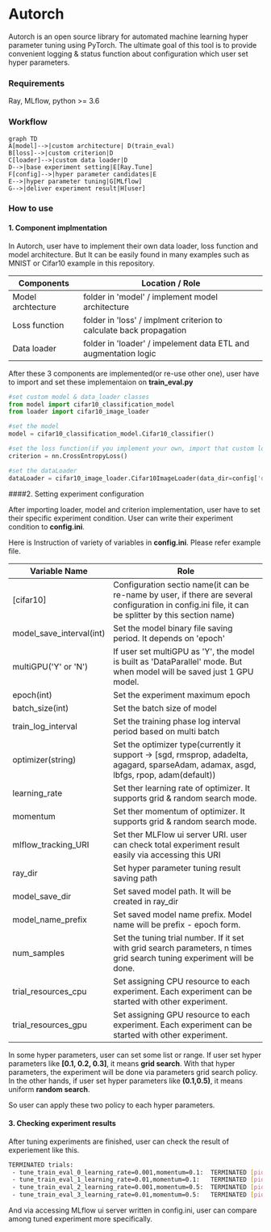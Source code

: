 # Autorch

Autorch is an open source library for automated machine learning hyper parameter tuning using PyTorch. The ultimate goal of this tool is to provide convenient logging & status function about configuration which user set hyper parameters.

### Requirements

Ray, MLflow, python >= 3.6

### Workflow

```mermaid
graph TD
A[model]-->|custom architecture| D(train_eval)
B[loss]-->|custom criterion|D
C[loader]-->|custom data loader|D
D-->|base experiment setting|E[Ray.Tune]
F[config]-->|hyper parameter candidates|E
E-->|hyper parameter tuning|G[MLflow]
G-->|deliver experiment result|H[user]
```

### How to use

#### 1. Component implmentation

In Autorch, user have to implement their own data loader, loss function and model architecture. But It can be easily found in many examples such as MNIST or Cifar10 example in this repository.

| Components        | Location / Role                                              |
| ----------------- | ------------------------------------------------------------ |
| Model archtecture | folder in 'model' / implement model architecture             |
| Loss function     | folder in 'loss' / implment criterion to calculate back propagation |
| Data loader       | folder in 'loader' / impelement data ETL and augmentation logic |

After these 3 components are implemented(or re-use other one), user have to import and set these implementaion on **train_eval.py**

```python
#set custom model & data_loader classes
from model import cifar10_classification_model
from loader import cifar10_image_loader

#set the model
model = cifar10_classification_model.Cifar10_classifier()

#set the loss function(if you implement your own, import that custom loss class)
criterion = nn.CrossEntropyLoss()

#set the dataLoader
dataLoader = cifar10_image_loader.Cifar10ImageLoader(data_dir=config['data_dir'], batch_size=int(config['batch_size']))
```

####2. Setting experiment configuration

After importing loader, model and criterion implementation, user have to set their specific experiment condition. User can write their experiment condition to **config.ini**. 

Here is Instruction of variety of variables in **config.ini**. Please refer example file.

| Variable Name            | Role                                                         |
| ------------------------ | ------------------------------------------------------------ |
| [cifar10]                | Configuration sectio name(it can be re-name by user, if there are several configuration in config.ini file, it can be splitter by this section name) |
| model_save_interval(int) | Set the model binary file saving period. It depends on 'epoch' |
| multiGPU('Y' or 'N')     | If user set multiGPU as 'Y', the model is built as 'DataParallel' mode. But when model will be saved just 1 GPU model. |
| epoch(int)               | Set the experiment maximum epoch                             |
| batch_size(int)          | Set the batch size of model                                  |
| train_log_interval       | Set the training phase log interval period based on multi batch |
| optimizer(string)        | Set the optimizer type(currently it support -> [sgd, rmsprop, adadelta, agagard, sparseAdam, adamax, asgd, lbfgs,  rpop, adam(default)) |
| learning_rate            | Set ther learning rate of optimizer. It supports grid & random search mode. |
| momentum                 | Set ther momentum of optimizer. It supports grid & random search mode. |
| mlflow_tracking_URI      | Set ther MLFlow ui server URI. user can check total experiment result easily via accessing this URI |
| ray_dir                  | Set hyper parameter tuning result saving path                |
| model_save_dir           | Set saved model path. It will be created in ray_dir          |
| model_name_prefix        | Set saved model name prefix. Model name will be prefix - epoch form. |
| num_samples              | Set the tuning trial number. If it set with grid search parameters, n times grid search tuning experiment will be done. |
| trial_resources_cpu      | Set assigning CPU resource to each experiment. Each experiment can be started with other experiment. |
| trial_resources_gpu      | Set assigning GPU resource to each experiment. Each experiment can be started with other experiment. |

In some hyper parameters, user can set some list or range. If user set hyper parameters like **[0.1, 0.2, 0.3]**, it means **grid search**. With that hyper parameters, the experiment will be done via parameters grid search policy. In the other hands, if user set hyper parameters like **(0.1,0.5)**, it means uniform **random search**.

So user can apply these two policy to each hyper parameters.

#### 3. Checking experiment results

After tuning experiments are finished, user can check the result of experiement like this.

```bash
TERMINATED trials:
 - tune_train_eval_0_learning_rate=0.001,momentum=0.1:  TERMINATED [pid=27242], 88 s, 0 ts, 0.00461 loss, 10 acc
 - tune_train_eval_1_learning_rate=0.01,momentum=0.1:   TERMINATED [pid=27239], 88 s, 0 ts, 0.00417 loss, 24.8 acc
 - tune_train_eval_2_learning_rate=0.001,momentum=0.5:  TERMINATED [pid=27244], 90 s, 0 ts, 0.0046 loss, 10.5 acc
 - tune_train_eval_3_learning_rate=0.01,momentum=0.5:   TERMINATED [pid=27243], 90 s, 0 ts, 0.0037 loss, 33.4 acc
```

And via accessing MLflow ui server written in config.ini, user can compare among tuned experiment more specifically.

